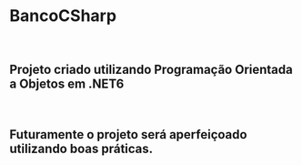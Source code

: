 # BancoCSharp
<br>
<h2>Projeto criado utilizando Programação Orientada a Objetos em .NET6</h2>
<br>
<h2>Futuramente o projeto será aperfeiçoado utilizando boas práticas.</h2>


